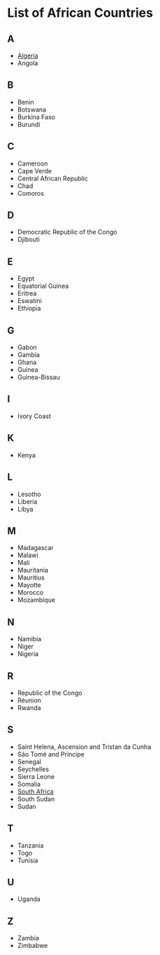 # List of African Countries

## A
- [Algeria](dza/dza.md)
- Angola

## B
- Benin
- Botswana
- Burkina Faso
- Burundi

## C
- Cameroon
- Cape Verde
- Central African Republic
- Chad
- Comoros

## D
- Democratic Republic of the Congo
- Djibouti

## E
- Egypt
- Equatorial Guinea
- Eritrea
- Eswatini
- Ethiopia

## G
- Gabon
- Gambia
- Ghana
- Guinea
- Guinea-Bissau

## I
- Ivory Coast

## K
- Kenya

## L
- Lesotho
- Liberia
- Libya

## M
- Madagascar
- Malawi
- Mali
- Mauritania
- Mauritius
- Mayotte
- Morocco
- Mozambique

## N
- Namibia
- Niger
- Nigeria

## R
- Republic of the Congo
- Réunion
- Rwanda

## S
- Saint Helena, Ascension and Tristan da Cunha
- São Tomé and Príncipe
- Senegal
- Seychelles
- Sierra Leone
- Somalia
- [South Africa](zaf/zaf.md)
- South Sudan
- Sudan

## T
- Tanzania
- Togo
- Tunisia

## U
- Uganda

## Z
- Zambia
- Zimbabwe
